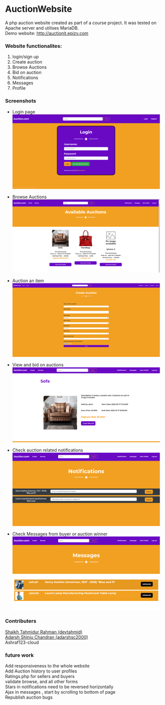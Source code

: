 # AuctionWebsite
A php auction website created as part of a course project. It was tested on Apache server and utilises MariaDB. <br>
Demo website: http://auctionit.epizy.com

### Website functionalites:  
1. login/sign up
2. Create auction
3. Browse Auctions
4. Bid on auction
5. Notifications 
6. Messages 
7. Profile 

### Screenshots
- Login page
![Login page](/readmeAssets/login.png)

- Browse Auctions
![browse auctions page](/readmeAssets/browse.png)

- Auction an item
![Create auction page](/readmeAssets/create.png)

- View and bid on auctions
![View page](/readmeAssets/bid.png)

- Check auction related notifications
![Notifications page](/readmeAssets/notificatios.png)

- Check Messages from buyer or auction winner
![Messages page](/readmeAssets/messages.png)


### Contributers 
[Shaikh Tahmidur Rahman (devtahmid)](https://github.com/devtahmid)<br>
[Adarsh Shinju Chandran (adarshsc2000)](https://github.com/adarshsc2000)<br>
Ashraf123-cloud

### future work 
Add responsiveness to the whole website <br>
Add Auction history to user profiles<br>
Ratings.php for sellers and buyers<br>
validate browse, and all other forms <br>
Stars in notifications need to be reversed horizontally <br>
Ajax in messages , start by scrolling to bottom of page <br>
Republish auction bugs <br>


